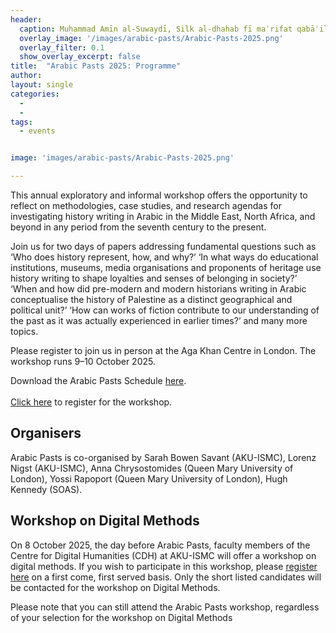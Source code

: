 ```yaml
---
header:
  caption: Muḥammad Amīn al-Suwaydī, Silk al-dhahab fī maʿrifat qabāʾil al-ʿArab, BnF Arabe 6199, 33v (part)
  overlay_image: '/images/arabic-pasts/Arabic-Pasts-2025.png'
  overlay_filter: 0.1
  show_overlay_excerpt: false  
title:	"Arabic Pasts 2025: Programme"		
author:
layout: single
categories:
  - 
  - 
tags:
  - events


image: 'images/arabic-pasts/Arabic-Pasts-2025.png'

---
```



This annual exploratory and informal workshop offers the opportunity to reflect on methodologies, case studies, and research agendas for investigating history writing in Arabic in the Middle East, North Africa, and beyond in any period from the seventh century to the present.

Join us for two days of papers addressing fundamental questions such as ‘Who does history represent, how, and why?’ ‘In what ways do educational institutions, museums, media organisations and proponents of heritage use history writing to shape loyalties and senses of belonging in society?’ ‘When and how did pre-modern and modern historians writing in Arabic conceptualise the history of Palestine as a distinct geographical and political unit?’ ‘How can works of fiction contribute to our understanding of the past as it was actually experienced in earlier times?’ and many more topics.

Please register to join us in person at the Aga Khan Centre in London. The workshop runs 9–10 October 2025.

Download the Arabic Pasts Schedule [here](/documents/Arabic_Pasts_Schedule_2025.pdf).
<br/><br/> [Click here](https://www.eventbrite.co.uk/e/arabic-pasts-histories-and-historiography-and-digital-method-workshop-tickets-1605079599289?aff=oddtdtcreator) to register for the workshop.

## Organisers

Arabic Pasts is co-organised by Sarah Bowen Savant (AKU-ISMC), Lorenz Nigst (AKU-ISMC), Anna Chrysostomides (Queen Mary University of London), Yossi Rapoport (Queen Mary University of London), Hugh Kennedy (SOAS).

## Workshop on Digital Methods

On 8 October 2025, the day before Arabic Pasts, faculty members of the Centre for Digital Humanities (CDH) at AKU-ISMC will offer a workshop on digital methods. If you wish to participate in this workshop, please [register here](https://forms.cloud.microsoft/pages/responsepage.aspx?id=KiXUpfkCYE6W8Jczuq5JGYsO1ZznRSNPh6Rd0gsROsNUQlhUNlhVU1paRlAxWjFOWE1CSUlaSFAxMS4u&route=shorturl) on a first come, first served basis. Only the short listed candidates will be contacted for the workshop on Digital Methods.

Please note that you can still attend the Arabic Pasts workshop, regardless of your selection for the workshop on Digital Methods
